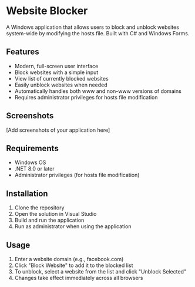 ﻿# Website Blocker

A Windows application that allows users to block and unblock websites system-wide by modifying the hosts file. Built with C# and Windows Forms.

## Features
- Modern, full-screen user interface
- Block websites with a simple input
- View list of currently blocked websites
- Easily unblock websites when needed
- Automatically handles both www and non-www versions of domains
- Requires administrator privileges for hosts file modification

## Screenshots
[Add screenshots of your application here]

## Requirements
- Windows OS
- .NET 8.0 or later
- Administrator privileges (for hosts file modification)

## Installation
1. Clone the repository
2. Open the solution in Visual Studio
3. Build and run the application
4. Run as administrator when using the application

## Usage
1. Enter a website domain (e.g., facebook.com)
2. Click "Block Website" to add it to the blocked list
3. To unblock, select a website from the list and click "Unblock Selected"
4. Changes take effect immediately across all browsers
